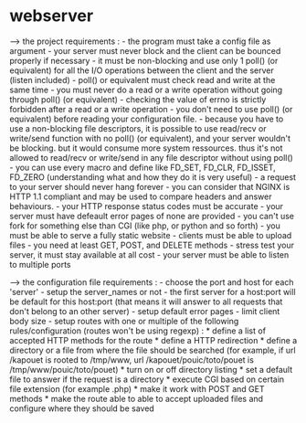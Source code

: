 # webserver

--> the project requirements :
	- the program must take a config file as argument
	- your server must never block and the client can be bounced properly if necessary
	- it must be non-blocking and use only 1 poll() (or equivalent) for all the I/O operations between the client and the server (listen included)
	- poll() or equivalent must check read and write at the same time 
	- you must never do a read or a write operation without going through poll() (or equivalent)
	- checking the value of errno is strictly forbidden after a read or a write operation
	- you don't need to use poll() (or equivalent) before reading your configuration file.
	- because you have to use a non-blocking file descriptors, it is possible to use read/recv or write/send function with no poll() (or equivalent), and your server wouldn't be blocking. but it would consume more system ressources. thus it's not allowed to read/recv or write/send in any file descriptor without using poll()
	- you can use every macro and define like FD_SET, FD_CLR, FD_ISSET, FD_ZERO (understanding what and how they do it is very useful)
	- a request to your server should never hang forever
	- you can consider that NGINX is HTTP 1.1 compliant and may be used to compare headers and answer behaviours.
	- your HTTP response status codes must be accurate
	- your server must have defeault error pages of none are provided
	- you can't use fork for something else than CGI (like php, or python and so forth)
	- you must be able to serve a fully static website
	- clients must be able to upload files
	- you need at least GET, POST, and DELETE methods
	- stress test your server, it must stay available at all cost
	- your server must be able to listen to multiple ports

--> the configuration file requirements :
	- choose the port and host for each 'server'
	- setup the server_names or not
	- the first server for a host:port will be default for this host:port (that means it will answer to all requests that don't belong to an other server)
	- setup default error pages
	- limit client body size
	- setup routes with one or multiple of the following rules/configuration (routes won't be using regexp) : 
			* define a list of accepted HTTP methods for the route
			* define a HTTP redirection
			* define a directory or a file from where the file should be searched (for example, if url /kapouet is rooted to /tmp/www, url  /kapouet/pouic/toto/pouet is /tmp/www/pouic/toto/pouet)
			* turn on or off directory listing
			* set a default file to answer if the request is a directory
			* execute CGI based on certain file extension (for example .php)
			* make it work with POST and GET methods
			* make the route able to able to accept uploaded files and configure where they should be saved
				